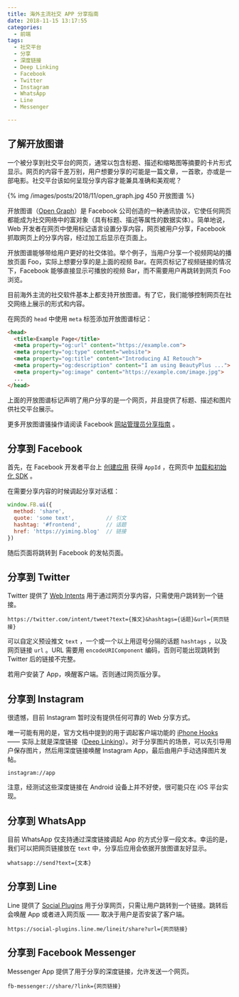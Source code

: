 ```yaml
---
title: 海外主流社交 APP 分享指南
date: 2018-11-15 13:17:55
categories:
  - 前端
tags:
  - 社交平台
  - 分享
  - 深度链接
  - Deep Linking
  - Facebook
  - Twitter
  - Instagram
  - WhatsApp
  - Line
  - Messenger

---
```


## 了解开放图谱

一个被分享到社交平台的网页，通常以包含标题、描述和缩略图等摘要的卡片形式显示。网页的内容千差万别，用户想要分享的可能是一篇文章，一首歌，亦或是一部电影。社交平台该如何呈现分享内容才能兼具准确和美观呢？

<!-- more -->

{% img /images/posts/2018/11/open_graph.jpg 450 开放图谱 %}

开放图谱（[Open Graph](http://www.ogp.me/)）是 Facebook 公司创造的一种通讯协议，它使任何网页都能成为社交网络中的富对象（具有标题、描述等属性的数据实体）。简单地说，Web 开发者在网页中使用标记语言设置分享内容，网页被用户分享，Facebook 抓取网页上的分享内容，经过加工后显示在页面上。

开放图谱能够带给用户更好的社交体验。举个例子，当用户分享一个视频网站的播放页面 Foo，实际上想要分享的是上面的视频 Bar。在网页标记了视频链接的情况下，Facebook 能够直接显示可播放的视频 Bar，而不需要用户再跳转到网页 Foo 浏览。

目前海外主流的社交软件基本上都支持开放图谱。有了它，我们能够控制网页在社交网络上展示的形式和内容。

在网页的 `head` 中使用 `meta` 标签添加开放图谱标记：

``` html
<head>
  <title>Example Page</title>
  <meta property="og:url" content="https://example.com">
  <meta property="og:type" content="website">
  <meta property="og:title" content="Introducing AI Retouch">
  <meta property="og:description" content="I am using BeautyPlus ...">
  <meta property="og:image" content="https://example.com/image.jpg">
  ...
</head>
```

上面的开放图谱标记声明了用户分享的是一个网页，并且提供了标题、描述和图片供社交平台展示。

更多开放图谱骚操作请阅读 Facebook [网站管理员分享指南](https://developers.facebook.com/docs/sharing/webmasters/?translation) 。

## 分享到 Facebook

首先，在 Facebook 开发者平台上 [创建应用](https://developers.facebook.com/apps/) 获得 `AppId` ，在网页中 [加载和初始化 SDK](https://developers.facebook.com/docs/javascript/quickstart) 。

在需要分享内容的时候调起分享对话框：

``` js
window.FB.ui({
  method: 'share',
  quote: 'some text',          // 引文
  hashtag: '#frontend',        // 话题
  href: 'https://yiming.blog'  // 链接
})
```

随后页面将跳转到 Facebook 的发帖页面。

## 分享到 Twitter

Twitter 提供了 [Web Intents](https://developer.twitter.com/en/docs/twitter-for-websites/web-intents/overview) 用于通过网页分享内容，只需使用户跳转到一个链接。

```
https://twitter.com/intent/tweet?text={推文}&hashtags={话题}&url={网页链接}
```

可以自定义预设推文 `text` ，一个或一个以上用逗号分隔的话题 `hashtags` ，以及网页链接 `url` 。URL 需要用 `encodeURIComponent` 编码，否则可能出现跳转到 Twitter 后的链接不完整。

若用户安装了 App，唤醒客户端。否则通过网页版分享。

## 分享到 Instagram

很遗憾，目前 Instagram 暂时没有提供任何可靠的 Web 分享方式。

唯一可能有用的是，官方文档中提到的用于调起客户端功能的 [iPhone Hooks](
https://www.instagram.com/developer/mobile-sharing/iphone-hooks/) —— 实际上就是深度链接（[Deep Linking](https://en.wikipedia.org/wiki/Mobile_deep_linking)）。对于分享图片的场景，可以先引导用户保存图片，然后用深度链接唤醒 Instagram App，最后由用户手动选择图片发帖。

```
instagram://app
```

注意，经测试这些深度链接在 Android 设备上并不好使，很可能只在 iOS 平台实现。

## 分享到 WhatsApp

目前 WhatsApp 仅支持通过深度链接调起 App 的方式分享一段文本。幸运的是，我们可以把网页链接放在 `text` 中，分享后应用会依据开放图谱友好显示。

```
whatsapp://send?text={文本}
```
## 分享到 Line

Line 提供了 [Social Plugins](https://media.line.me/) 用于分享网页，只需让用户跳转到一个链接。跳转后会唤醒 App 或者进入网页版 —— 取决于用户是否安装了客户端。

```
https://social-plugins.line.me/lineit/share?url={网页链接}
```

## 分享到 Facebook Messenger

Messenger App 提供了用于分享的深度链接，允许发送一个网页。

```
fb-messenger://share/?link={网页链接}
```
